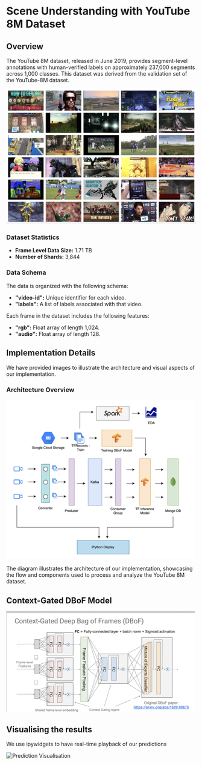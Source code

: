 # Scene Understanding with YouTube 8M Dataset 

## Overview

The YouTube 8M dataset, released in June 2019, provides segment-level annotations with human-verified labels on approximately 237,000 segments across 1,000 classes. This dataset was derived from the validation set of the YouTube-8M dataset.

<img src="data/images/Thumbnails.png" alt="Thumbnails" width="600"/>

### Dataset Statistics

- **Frame Level Data Size:** 1.71 TB
- **Number of Shards:** 3,844

### Data Schema

The data is organized with the following schema:

- **"video-id":** Unique identifier for each video.
- **"labels":** A list of labels associated with that video.

Each frame in the dataset includes the following features:

- **"rgb":** Float array of length 1,024.
- **"audio":** Float array of length 128.

## Implementation Details

We have provided images to illustrate the architecture and visual aspects of our implementation.

### Architecture Overview

<img src="data/images/Architecture.png" alt="Architecture" width="500"/>

The diagram illustrates the architecture of our implementation, showcasing the flow and components used to process and analyze the YouTube 8M dataset.

## Context-Gated DBoF Model
<img src="data/images/DBoF.png" alt="Contex Gated DBoF Model" width="500"/>

## Visualising the results

We use ipywidgets to have real-time playback of our predictions

![Prediction Visualisation](data/images/KitchenVid.gif)

